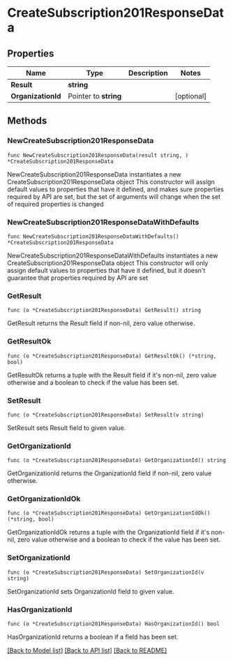 # CreateSubscription201ResponseData

## Properties

Name | Type | Description | Notes
------------ | ------------- | ------------- | -------------
**Result** | **string** |  | 
**OrganizationId** | Pointer to **string** |  | [optional] 

## Methods

### NewCreateSubscription201ResponseData

`func NewCreateSubscription201ResponseData(result string, ) *CreateSubscription201ResponseData`

NewCreateSubscription201ResponseData instantiates a new CreateSubscription201ResponseData object
This constructor will assign default values to properties that have it defined,
and makes sure properties required by API are set, but the set of arguments
will change when the set of required properties is changed

### NewCreateSubscription201ResponseDataWithDefaults

`func NewCreateSubscription201ResponseDataWithDefaults() *CreateSubscription201ResponseData`

NewCreateSubscription201ResponseDataWithDefaults instantiates a new CreateSubscription201ResponseData object
This constructor will only assign default values to properties that have it defined,
but it doesn't guarantee that properties required by API are set

### GetResult

`func (o *CreateSubscription201ResponseData) GetResult() string`

GetResult returns the Result field if non-nil, zero value otherwise.

### GetResultOk

`func (o *CreateSubscription201ResponseData) GetResultOk() (*string, bool)`

GetResultOk returns a tuple with the Result field if it's non-nil, zero value otherwise
and a boolean to check if the value has been set.

### SetResult

`func (o *CreateSubscription201ResponseData) SetResult(v string)`

SetResult sets Result field to given value.


### GetOrganizationId

`func (o *CreateSubscription201ResponseData) GetOrganizationId() string`

GetOrganizationId returns the OrganizationId field if non-nil, zero value otherwise.

### GetOrganizationIdOk

`func (o *CreateSubscription201ResponseData) GetOrganizationIdOk() (*string, bool)`

GetOrganizationIdOk returns a tuple with the OrganizationId field if it's non-nil, zero value otherwise
and a boolean to check if the value has been set.

### SetOrganizationId

`func (o *CreateSubscription201ResponseData) SetOrganizationId(v string)`

SetOrganizationId sets OrganizationId field to given value.

### HasOrganizationId

`func (o *CreateSubscription201ResponseData) HasOrganizationId() bool`

HasOrganizationId returns a boolean if a field has been set.


[[Back to Model list]](../README.md#documentation-for-models) [[Back to API list]](../README.md#documentation-for-api-endpoints) [[Back to README]](../README.md)


